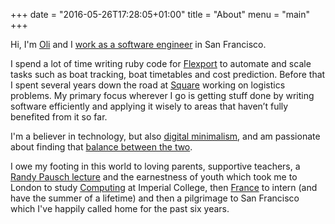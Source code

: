 +++
date = "2016-05-26T17:28:05+01:00"
title = "About"
menu = "main"
+++

Hi, I'm [Oli](https://twitter.com/oliwilks) and I [work as a software engineer](https://www.linkedin.com/in/owilkie/) in San Francisco.

I spend a lot of time writing ruby code for [Flexport](http://flexport.com/) to automate and scale tasks such as boat tracking, boat timetables and cost prediction. Before that I spent several years down the road at [Square](https://squareup.com/) working on logistics problems. My primary focus wherever I go is getting stuff done by writing software efficiently and applying it wisely to areas that haven’t fully benefited from it so far.

I'm a believer in technology, but also [digital minimalism](https://www.goodreads.com/book/show/40672036-digital-minimalism), and am passionate about finding that [balance between the two](https://www.humanetech.com/).

I owe my footing in this world to loving parents, supportive teachers, a [Randy Pausch lecture](https://www.youtube.com/watch?v=ji5_MqicxSo) and the earnestness of youth which took me to London to study [Computing](https://www.imperial.ac.uk/computing) at Imperial College, then [France](https://en.wikipedia.org/wiki/Antibes) to intern (and have the summer of a lifetime) and then a pilgrimage to San Francisco which I've happily called home for the past six years.
